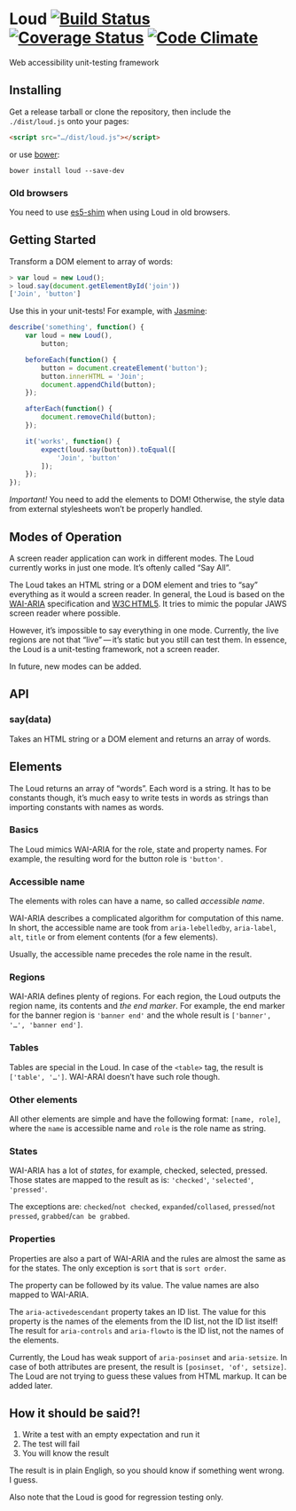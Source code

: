 # Loud [![Build Status](https://travis-ci.org/ruslansagitov/loud.svg?branch=master)](https://travis-ci.org/ruslansagitov/loud) [![Coverage Status](https://coveralls.io/repos/ruslansagitov/loud/badge.png?branch=master)](https://coveralls.io/r/ruslansagitov/loud?branch=master) [![Code Climate](https://codeclimate.com/github/ruslansagitov/loud.png)](https://codeclimate.com/github/ruslansagitov/loud)

Web accessibility unit-testing framework

## Installing

Get a release tarball or clone the repository, then include the
`./dist/loud.js` onto your pages:

```html
<script src="…/dist/loud.js"></script>
```

or use [bower][]:

```
bower install loud --save-dev
```

### Old browsers

You need to use [es5-shim][] when using Loud in old browsers.

## Getting Started

Transform a DOM element to array of words:

```javascript
> var loud = new Loud();
> loud.say(document.getElementById('join'))
['Join', 'button']
```

Use this in your unit-tests! For example, with [Jasmine][]:

```javascript
describe('something', function() {
    var loud = new Loud(),
        button;

    beforeEach(function() {
        button = document.createElement('button');
        button.innerHTML = 'Join';
        document.appendChild(button);
    });

    afterEach(function() {
        document.removeChild(button);
    });

    it('works', function() {
        expect(loud.say(button)).toEqual([
            'Join', 'button'
        ]);
    });
});
```

_Important!_ You need to add the elements to DOM! Otherwise,
the style data from external stylesheets won’t be properly handled.

## Modes of Operation

A screen reader application can work in different modes. The Loud
currently works in just one mode. It’s oftenly called “Say All”.

The Loud takes an HTML string or a DOM element and tries to “say”
everything as it would a screen reader. In general, the Loud is based on
the [WAI-ARIA][] specification and [W3C HTML5][]. It tries to mimic the
popular JAWS screen reader where possible.

However, it’s impossible to say everything in one mode. Currently, the
live regions are not that “live” — it’s static but you still can test
them. In essence, the Loud is a unit-testing framework, not a screen
reader.

In future, new modes can be added.

## API

### say(data)

Takes an HTML string or a DOM element and returns an array of words.

## Elements

The Loud returns an array of “words”. Each word is a string. It has to
be constants though, it’s much easy to write tests in words as strings
than importing constants with names as words.

### Basics

The Loud mimics WAI-ARIA for the role, state and property names. For
example, the resulting word for the button role is `'button'`.

### Accessible name

The elements with roles can have a name, so called _accessible name_.

WAI-ARIA describes a complicated algorithm for computation of this name.
In short, the accessible name are took from `aria-lebelledby`,
`aria-label`, `alt`, `title` or from element contents (for a few
elements).

Usually, the accessible name precedes the role name in the result.

### Regions

WAI-ARIA defines plenty of regions. For each region, the Loud outputs
the region name, its contents and _the end marker_. For example, the end
marker for the banner region is `'banner end'` and the whole result is
`['banner', '…', 'banner end']`.

### Tables

Tables are special in the Loud. In case of the `<table>` tag, the result
is `['table', '…']`. WAI-ARAI doesn’t have such role though.

### Other elements

All other elements are simple and have the following format: `[name,
role]`, where the `name` is accessible name and `role` is
the role name as string.

### States

WAI-ARIA has a lot of _states_, for example, checked, selected, pressed.
Those states are mapped to the result as is: `'checked'`, `'selected'`,
`'pressed'`.

The exceptions are: `checked`/`not checked`, `expanded`/`collased`,
`pressed`/`not pressed`, `grabbed`/`can be grabbed`.

### Properties

Properties are also a part of WAI-ARIA and the rules are almost the same
as for the states. The only exception is `sort` that is `sort order`.

The property can be followed by its value. The value names are also
mapped to WAI-ARIA.

The `aria-activedescendant` property takes an ID list. The value for
this property is the names of the elements from the ID list, not the ID
list itself! The result for `aria-controls` and `aria-flowto` is the ID
list, not the names of the elements.

Currently, the Loud has weak support of `aria-posinset` and
`aria-setsize`. In case of both attributes are present, the result is
`[posinset, 'of', setsize]`. The Loud are not trying to guess these
values from HTML markup. It can be added later.

## How it should be said?!

 1. Write a test with an empty expectation and run it
 2. The test will fail
 3. You will know the result

The result is in plain Engligh, so you should know if something went
wrong. I guess.

Also note that the Loud is good for regression testing only.

 [bower]: <https://github.com/bower/bower> "Bower — A package manager for the web"
 [es5-shim]: <https://github.com/es-shims/es5-shim> "es5-shim"
 [Jasmine]: <http://jasmine.github.io/> "Jasmine — Behavior-Driven JavaScript"
 [WAI-ARIA]: <http://www.w3.org/TR/wai-aria/> "WAI-ARIA — Accessible Rich Internet Applications"
 [W3C HTML5]: <http://www.w3.org/TR/html/> "HTML5"
